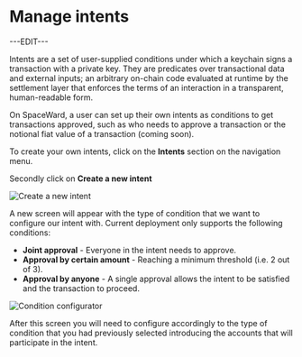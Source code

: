﻿---
sidebar_position: 11
---

# Manage intents

---EDIT---

Intents are a set of user-supplied conditions under which a keychain signs a transaction with a private key. They are predicates over transactional data and external inputs; an arbitrary on-chain code evaluated at runtime by the settlement layer that enforces the terms of an interaction in a transparent, human-readable form. 

On SpaceWard, a user can set up their own intents as conditions to get transactions approved, such as who needs to approve a transaction or the notional fiat value of a transaction (coming soon).

To create your own intents, click on the **Intents** section on the navigation menu.

Secondly click on **Create a new intent**


![Create a new intent](https://i.ibb.co/M6js9Gx/createnewintent.png)

A new screen will appear with the type of condition that we want to configure our intent with. Current deployment only supports the following conditions:

 - **Joint approval** - Everyone in the intent needs to approve.
 - **Approval by certain amount** - Reaching a minimum threshold (i.e. 2 out of 3).
 - **Approval by anyone** - A single approval allows the intent to be satisfied and the transaction to proceed.

![Condition configurator](https://i.ibb.co/jvGr0PT/typeofcondition.png)

After this screen you will need to configure accordingly to the type of condition that you had previously selected introducing the accounts that will participate in the intent. 